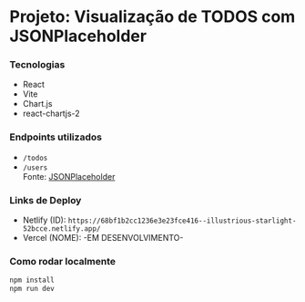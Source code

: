 # Projeto: Visualização de TODOS com JSONPlaceholder

### Tecnologias
- React
- Vite
- Chart.js
- react-chartjs-2

### Endpoints utilizados
- `/todos`
- `/users`  
Fonte: [JSONPlaceholder](https://jsonplaceholder.typicode.com)

### Links de Deploy
- Netlify (ID): `https://68bf1b2cc1236e3e23fce416--illustrious-starlight-52bcce.netlify.app/`
- Vercel (NOME): -EM DESENVOLVIMENTO-

### Como rodar localmente
```bash
npm install
npm run dev
